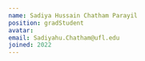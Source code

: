 ```yaml
---
name: Sadiya Hussain Chatham Parayil
position: gradStudent
avatar: 
email: Sadiyahu.Chatham@ufl.edu
joined: 2022
---
```

